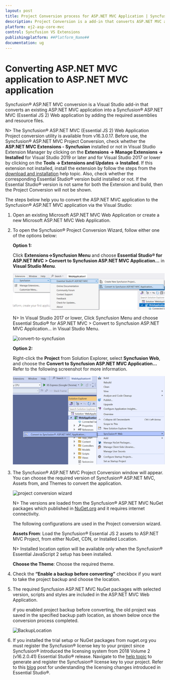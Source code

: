 ```yaml
---
layout: post
title: Project Conversion process for ASP.NET MVC Application | Syncfusion
description: Project Conversion is a add-in that converts ASP.NET MVC application into a Syncfusion ASP.NET MVC application by adding required Essential JS 2 components
platform: ej2-asp-core-mvc
control: Syncfusion VS Extensions
publishingplatform: ##Platform_Name##
documentation: ug
---
```


# Converting ASP.NET MVC application to ASP.NET MVC application

Syncfusion® ASP.NET MVC conversion is a Visual Studio add-in that converts an existing ASP.NET MVC application into a Syncfusion® ASP.NET MVC (Essential JS 2) Web application by adding the required assemblies and resource files.

N> The Syncfusion® ASP.NET MVC (Essential JS 2) Web Application Project conversion utility is available from v16.3.0.17. Before use, the Syncfusion® ASP.NET MVC Project Conversion, check whether the **ASP.NET MVC Extensions - Syncfusion** installed or not in Visual Studio Extension Manager by clicking on the **Extensions -> Manage Extensions -> Installed** for Visual Studio 2019 or later and for Visual Studio 2017 or lower by clicking on the **Tools -> Extensions and Updates -> Installed**. If this extension not installed, install the extension by follow the steps from the [download and installation](download-and-installation) help topic. Also, check whether the corresponding Essential Studio® version build installed or not. If the Essential Studio® version is not same for both the Extension and build, then the Project Conversion will not be shown.

The steps below help you to convert the ASP.NET MVC application to the Syncfusion® ASP.NET MVC application via the Visual Studio:

1. Open an existing Microsoft ASP.NET MVC Web Application or create a new Microsoft ASP.NET MVC Web Application.

2. To open the Syncfusion® Project Conversion Wizard, follow either one of the options below:

    **Option 1:**

    Click **Extensions->Syncfusion Menu** and choose **Essential Studio® for ASP.NET MVC > Convert to Syncfusion ASP.NET MVC Application…** in **Visual Studio Menu**.

    ![selected microsoft aspmvc](images/selected-microsoft-mvc-application.png)

    N> In Visual Studio 2017 or lower, Click Syncfusion Menu and choose Essential Studio® for ASP.NET MVC > Convert to Syncfusion ASP.NET MVC Application… in Visual Studio Menu.

    ![convert-to-syncfusion](images/convert-project.png)

    **Option 2:**

    Right-click the **Project** from Solution Explorer, select **Syncfusion Web**, and choose the **Convert to Syncfusion ASP.NET MVC Application…** Refer to the following screenshot for more information.

    ![syncfusion-aspnet mvc](images/convert-syncfusion-aspmvc-application.png)

3. The Syncfusion® ASP.NET MVC Project Conversion window will appear. You can choose the required version of Syncfusion® ASP.NET MVC, Assets from, and Themes to convert the application.

    ![project conversion wizard](images/project-conversion-wizard.png)

    N> The versions are loaded from the Syncfusion® ASP.NET MVC NuGet packages which published in [NuGet.org](https://www.nuget.org/packages?q=Tags%3A%22aspnetmvc%22syncfusion) and it requires internet connectivity.

    The following configurations are used in the Project conversion wizard.

    **Assets From**: Load the Syncfusion® Essential JS 2 assets to ASP.NET MVC Project, from either NuGet, CDN, or Installed Location.

    N> Installed location option will be available only when the Syncfusion® Essential JavaScript 2 setup has been installed.

    **Choose the Theme**: Choose the required theme.

4. Check the **“Enable a backup before converting”** checkbox if you want to take the project backup and choose the location.

5. The required Syncfusion ASP.NET MVC NuGet packages with selected version, scripts and styles are included in the ASP.NET MVC Web Application.

    if you enabled project backup before converting, the old project was saved in the specified backup path location, as shown below once the conversion process completed.

    ![BackupLocation](images/BackupLocation.png)

6. If you installed the trial setup or NuGet packages from nuget.org you must register the Syncfusion® license key to your project since Syncfusion® introduced the licensing system from 2018 Volume 2 (v16.2.0.41) Essential Studio® release. Navigate to the [help topic](https://help.syncfusion.com/common/essential-studio/licensing/license-key#how-to-generate-syncfusion-license-key) to generate and register the Syncfusion® license key to your project. Refer to this [blog](https://blog.syncfusion.com/post/Whats-New-in-2018-Volume-2-Licensing-Changes-in-the-1620x-Version-of-Essential-Studio.aspx?_ga=2.11237684.1233358434.1587355730-230058891.1567654773) post for understanding the licensing changes introduced in Essential Studio®.